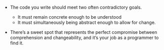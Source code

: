 + The code you write should meet two often contradictory goals.
    + It must remain concrete enough to be understood
    + It must simultaneously being abstract enough to allow for change.

+ There’s a sweet spot that represents the perfect compromise between comprehension and changeability, and it’s your job as a programmer to find it.


